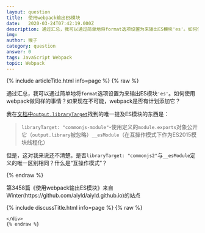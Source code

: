 ```yaml
---
layout: question
title:  使用webpack输出ES模块
date:   2020-03-24T07:42:19.000Z
description: 通过汇总，我可以通过简单地将format选项设置为来输出ES模块'es'。如何使用webpack做同样的事情？如果现在不可能，webpack是否有计划添加...
img: 
author: 猴子
category: question
answer: 0
tags: JavaScript Webpack
topic: Webpack
---
```

<div class="article-root">
  <div class="article">
    {% include articleTitle.html info=page %}
    {% raw %}
    <div class="article-content"><p><font style="vertical-align: inherit;"><font style="vertical-align: inherit;">通过汇总，我可以通过简单地将</font></font><code>format</code><font style="vertical-align: inherit;"><font style="vertical-align: inherit;">选项</font><font style="vertical-align: inherit;">设置为来输出ES模块</font></font><code>'es'</code><font style="vertical-align: inherit;"><font style="vertical-align: inherit;">。</font><font style="vertical-align: inherit;">如何使用webpack做同样的事情？</font><font style="vertical-align: inherit;">如果现在不可能，webpack是否有计划添加它？</font></font></p>

<p><font style="vertical-align: inherit;"><font style="vertical-align: inherit;">我在</font></font><a href="https://webpack.js.org/configuration/output/#output-librarytarget"><font style="vertical-align: inherit;"><font style="vertical-align: inherit;">文档中</font></font><code>output.libraryTarget</code></a><font style="vertical-align: inherit;"><font style="vertical-align: inherit;">找到的唯一</font><font style="vertical-align: inherit;">提及ES模块的东西是：</font></font></p>

<blockquote>
  <p><code>libraryTarget: "commonjs-module"</code><font style="vertical-align: inherit;"><font style="vertical-align: inherit;">-使用定义的</font></font><code>module.exports</code><font style="vertical-align: inherit;"><font style="vertical-align: inherit;">对象</font><font style="vertical-align: inherit;">公开它</font><font style="vertical-align: inherit;">（</font></font><code>output.library</code><font style="vertical-align: inherit;"><font style="vertical-align: inherit;">被忽略）</font></font><code>__esModule</code><font style="vertical-align: inherit;"><font style="vertical-align: inherit;">（在互操作模式下作为ES2015模块线程化）</font></font></p>
</blockquote>

<p><font style="vertical-align: inherit;"><font style="vertical-align: inherit;">但是，这对我来说还不清楚。</font><font style="vertical-align: inherit;">是否</font></font><code>libraryTarget: "commonjs2"</code><font style="vertical-align: inherit;"><font style="vertical-align: inherit;">与</font></font><code>__esModule</code><font style="vertical-align: inherit;"><font style="vertical-align: inherit;">定义</font><font style="vertical-align: inherit;">的唯一区别</font><font style="vertical-align: inherit;">相同</font><font style="vertical-align: inherit;">？</font><font style="vertical-align: inherit;">什么是“互操作模式”？</font></font></p></div>
    {% endraw %}
  </div>
  <p class="winter_mark">第3458篇《使用webpack输出ES模块》来自Winter(https://github.com/aiyld/aiyld.github.io)的站点</p>
  <div class="discuss-wrapper">
    {% include discussTitle.html info=page %}
    {% raw %}
    <div class="discuss-list">
    
    </div>
    {% endraw %}
  </div>
<div>
